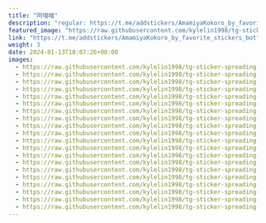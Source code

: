 ```yaml
---
title: "阿喵喵"
description: "regular: https://t.me/addstickers/AmamiyaKokoro_by_favorite_stickers_bot"
featured_image: "https://raw.githubusercontent.com/kylelin1998/tg-sticker-spreading-worldwide-images/main/img/b73adc76-dd64-4cfc-9c05-61d548acb48f.jpg"
link: "https://t.me/addstickers/AmamiyaKokoro_by_favorite_stickers_bot"
weight: 3
date: 2024-01-13T18:07:26+08:00
images:
  - https://raw.githubusercontent.com/kylelin1998/tg-sticker-spreading-worldwide-images/main/img/b73adc76-dd64-4cfc-9c05-61d548acb48f.jpg
  - https://raw.githubusercontent.com/kylelin1998/tg-sticker-spreading-worldwide-images/main/img/e3b57cd8-b0a7-4f83-8945-4e2bf830b81c.jpg
  - https://raw.githubusercontent.com/kylelin1998/tg-sticker-spreading-worldwide-images/main/img/f847d2f0-4cd6-489a-9052-e14fd260b66f.jpg
  - https://raw.githubusercontent.com/kylelin1998/tg-sticker-spreading-worldwide-images/main/img/e9006db5-4794-44de-a9bd-ad3c7c4dc28e.jpg
  - https://raw.githubusercontent.com/kylelin1998/tg-sticker-spreading-worldwide-images/main/img/35dde179-603a-4880-983e-452295ca0d28.jpg
  - https://raw.githubusercontent.com/kylelin1998/tg-sticker-spreading-worldwide-images/main/img/f8fe0720-9506-44ce-9ac0-26c347642527.jpg
  - https://raw.githubusercontent.com/kylelin1998/tg-sticker-spreading-worldwide-images/main/img/3e0b2f64-d073-4cca-975f-c9436f35cdfe.jpg
  - https://raw.githubusercontent.com/kylelin1998/tg-sticker-spreading-worldwide-images/main/img/6e46a1a0-900f-4a04-8dfd-920a62f6ee9d.jpg
  - https://raw.githubusercontent.com/kylelin1998/tg-sticker-spreading-worldwide-images/main/img/815531a8-f6f4-4f68-bc23-b58189cd283b.jpg
  - https://raw.githubusercontent.com/kylelin1998/tg-sticker-spreading-worldwide-images/main/img/dc7764bc-bc74-4371-bd57-2758a97f680f.jpg
  - https://raw.githubusercontent.com/kylelin1998/tg-sticker-spreading-worldwide-images/main/img/4d283d0e-1ed9-4ef6-a4e9-87b9bd80d5a4.jpg
  - https://raw.githubusercontent.com/kylelin1998/tg-sticker-spreading-worldwide-images/main/img/45d35ada-ef4a-42cc-b12c-70d87634dbea.jpg
  - https://raw.githubusercontent.com/kylelin1998/tg-sticker-spreading-worldwide-images/main/img/0261ca22-81ab-462c-80b4-95c915d980eb.jpg
  - https://raw.githubusercontent.com/kylelin1998/tg-sticker-spreading-worldwide-images/main/img/89c3b1ef-2484-4b5e-b869-920fb0dac79b.jpg
  - https://raw.githubusercontent.com/kylelin1998/tg-sticker-spreading-worldwide-images/main/img/46544ec7-12f1-441b-872d-f76bd2ba8a3a.jpg
  - https://raw.githubusercontent.com/kylelin1998/tg-sticker-spreading-worldwide-images/main/img/4977d898-ea41-4a7d-b8ea-cc1e3c6a9eb4.jpg
  - https://raw.githubusercontent.com/kylelin1998/tg-sticker-spreading-worldwide-images/main/img/e6c17ffd-d8f8-4ac9-a8af-f79a90567b61.jpg
  - https://raw.githubusercontent.com/kylelin1998/tg-sticker-spreading-worldwide-images/main/img/88217c74-1d6a-4055-889c-e44c9abc1b1f.jpg
  - https://raw.githubusercontent.com/kylelin1998/tg-sticker-spreading-worldwide-images/main/img/e0225c8e-a552-4eaf-81c2-810264e6af9f.jpg
  - https://raw.githubusercontent.com/kylelin1998/tg-sticker-spreading-worldwide-images/main/img/d61e7bef-2565-411b-a71e-74c0508f412c.jpg
---
```

